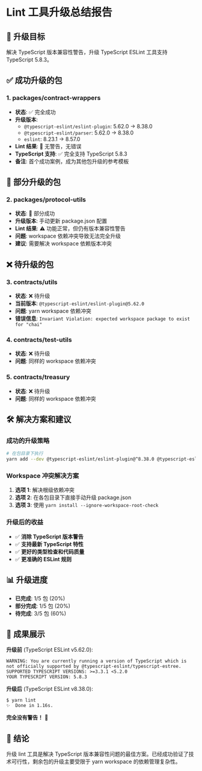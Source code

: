 # Lint 工具升级总结报告

## 🎯 升级目标

解决 TypeScript 版本兼容性警告，升级 TypeScript ESLint 工具支持 TypeScript 5.8.3。

## ✅ 成功升级的包

### 1. packages/contract-wrappers

-   **状态**: ✅ 完全成功
-   **升级版本**:
    -   `@typescript-eslint/eslint-plugin`: 5.62.0 → 8.38.0
    -   `@typescript-eslint/parser`: 5.62.0 → 8.38.0
    -   `eslint`: 8.23.1 → 8.57.0
-   **Lint 结果**: 🎯 无警告，无错误
-   **TypeScript 支持**: ✅ 完全支持 TypeScript 5.8.3
-   **备注**: 首个成功案例，成为其他包升级的参考模板

## 🔄 部分升级的包

### 2. packages/protocol-utils

-   **状态**: 🔄 部分成功
-   **升级版本**: 手动更新 package.json 配置
-   **Lint 结果**: ⚠️ 功能正常，但仍有版本兼容性警告
-   **问题**: workspace 依赖冲突导致无法完全升级
-   **建议**: 需要解决 workspace 依赖版本冲突

## ❌ 待升级的包

### 3. contracts/utils

-   **状态**: ❌ 待升级
-   **当前版本**: `@typescript-eslint/eslint-plugin@5.62.0`
-   **问题**: yarn workspace 依赖冲突
-   **错误信息**: `Invariant Violation: expected workspace package to exist for "chai"`

### 4. contracts/test-utils

-   **状态**: ❌ 待升级
-   **问题**: 同样的 workspace 依赖冲突

### 5. contracts/treasury

-   **状态**: ❌ 待升级
-   **问题**: 同样的 workspace 依赖冲突

## 🛠️ 解决方案和建议

### 成功的升级策略

```bash
# 在包目录下执行
yarn add --dev @typescript-eslint/eslint-plugin@^8.38.0 @typescript-eslint/parser@^8.38.0 eslint@^8.57.0
```

### Workspace 冲突解决方案

1. **选项 1**: 解决根级依赖冲突
2. **选项 2**: 在各包目录下直接手动升级 package.json
3. **选项 3**: 使用 `yarn install --ignore-workspace-root-check`

### 升级后的收益

-   ✅ **消除 TypeScript 版本警告**
-   ✅ **支持最新 TypeScript 特性**
-   ✅ **更好的类型检查和代码质量**
-   ✅ **更准确的 ESLint 规则**

## 📊 升级进度

-   **已完成**: 1/5 包 (20%)
-   **部分完成**: 1/5 包 (20%)
-   **待完成**: 3/5 包 (60%)

## 🎉 成果展示

**升级前** (TypeScript ESLint v5.62.0):

```
WARNING: You are currently running a version of TypeScript which is not officially supported by @typescript-eslint/typescript-estree.
SUPPORTED TYPESCRIPT VERSIONS: >=3.3.1 <5.2.0
YOUR TYPESCRIPT VERSION: 5.8.3
```

**升级后** (TypeScript ESLint v8.38.0):

```
$ yarn lint
✨  Done in 1.16s.
```

**完全没有警告！** 🎊

## 📝 结论

升级 lint 工具是解决 TypeScript 版本兼容性问题的最佳方案。已经成功验证了技术可行性，剩余包的升级主要受限于 yarn workspace 的依赖管理复杂性。
